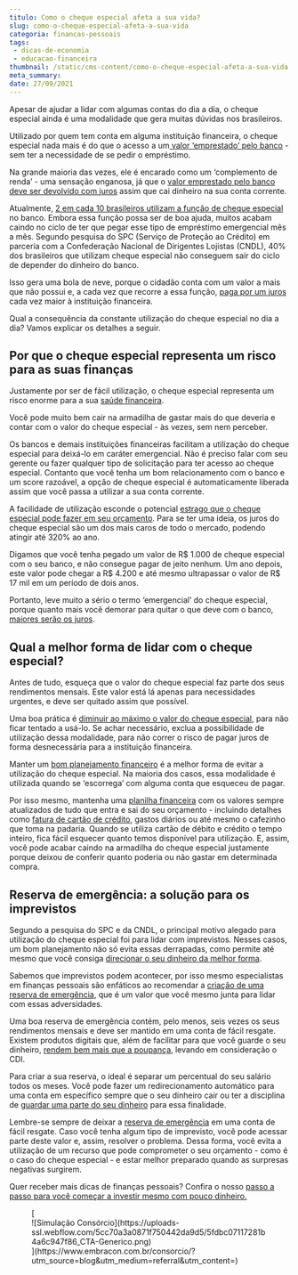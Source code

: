 ```yaml
---
titulo: Como o cheque especial afeta a sua vida?
slug: como-o-cheque-especial-afeta-a-sua-vida
categoria: financas-pessoais
tags:
 - dicas-de-economia
 - educacao-financeira
thumbnail: /static/cms-content/como-o-cheque-especial-afeta-a-sua-vida.jpg
meta_summary: 
date: 27/09/2021
---
```

Apesar de ajudar a lidar com algumas contas do dia a dia, o cheque especial ainda é uma modalidade que gera muitas dúvidas nos brasileiros.

Utilizado por quem tem conta em alguma instituição financeira, o cheque especial nada mais é do que o acesso a um[ valor ‘emprestado’ pelo banco](https://www.embracon.com.br/blog/financiamento-emprestimo-ou-consorcio-conheca-todas-as-opcoes) - sem ter a necessidade de se pedir o empréstimo.

Na grande maioria das vezes, ele é encarado como um ‘complemento de renda’ - uma sensação enganosa, já que o [valor emprestado pelo banco deve ser devolvido com juros](https://www.embracon.com.br/blog/como-os-juros-afetam-a-sua-vida) assim que cai dinheiro na sua conta corrente.

Atualmente, [2 em cada 10 brasileiros utilizam a função de cheque especial](https://6minutos.uol.com.br/minhas-financas/2-em-cada-10-brasileiros-usam-o-cheque-especial-40-fica-pendurado-todo-mes/) no banco. Embora essa função possa ser de boa ajuda, muitos acabam caindo no ciclo de ter que pegar esse tipo de empréstimo emergencial mês a mês. Segundo pesquisa do SPC (Serviço de Proteção ao Crédito) em parceria com a Confederação Nacional de Dirigentes Lojistas (CNDL), 40% dos brasileiros que utilizam cheque especial não conseguem sair do ciclo de depender do dinheiro do banco.

Isso gera uma bola de neve, porque o cidadão conta com um valor a mais que não possui e, a cada vez que recorre a essa função, [paga por um juros](https://www.embracon.com.br/blog/consorcio-nao-tem-juros-entenda) cada vez maior à instituição financeira.

Qual a consequência da constante utilização do cheque especial no dia a dia? Vamos explicar os detalhes a seguir.

Por que o cheque especial representa um risco para as suas finanças 
--------------------------------------------------------------------

Justamente por ser de fácil utilização, o cheque especial representa um risco enorme para a sua [saúde financeira](https://www.embracon.com.br/blog/5-dicas-para-conquistar-a-saude-financeira).

Você pode muito bem cair na armadilha de gastar mais do que deveria e contar com o valor do cheque especial - às vezes, sem nem perceber.

Os bancos e demais instituições financeiras facilitam a utilização do cheque especial para deixá-lo em caráter emergencial. Não é preciso falar com seu gerente ou fazer qualquer tipo de solicitação para ter acesso ao cheque especial. Contanto que você tenha um bom relacionamento com o banco e um score razoável, a opção de cheque especial é automaticamente liberada assim que você passa a utilizar a sua conta corrente.

A facilidade de utilização esconde o potencial [estrago que o cheque especial pode fazer em seu orçamento](https://www.embracon.com.br/blog/as-dicas-mais-valiosas-para-sair-do-vermelho). Para se ter uma ideia, os juros do cheque especial são um dos mais caros de todo o mercado, podendo atingir até 320% ao ano.

Digamos que você tenha pegado um valor de R$ 1.000 de cheque especial com o seu banco, e não consegue pagar de jeito nenhum. Um ano depois, este valor pode chegar a R$ 4.200 e até mesmo ultrapassar o valor de R$ 17 mil em um período de dois anos.

Portanto, leve muito a sério o termo ‘emergencial’ do cheque especial, porque quanto mais você demorar para quitar o que deve com o banco, [maiores serão os juros](https://www.embracon.com.br/blog/entenda-quais-sao-as-6-maiores-desvantagens-do-financiamento).

Qual a melhor forma de lidar com o cheque especial? 
----------------------------------------------------

Antes de tudo, esqueça que o valor do cheque especial faz parte dos seus rendimentos mensais. Este valor está lá apenas para necessidades urgentes, e deve ser quitado assim que possível.

Uma boa prática é [diminuir ao máximo o valor do cheque especial](https://www.embracon.com.br/blog/entenda-a-importancia-da-educacao-financeira-na-sua-vida), para não ficar tentado a usá-lo. Se achar necessário, exclua a possibilidade de utilização dessa modalidade, para não correr o risco de pagar juros de forma desnecessária para a instituição financeira.

Manter um [bom planejamento financeiro](https://www.embracon.com.br/blog/planejamento-financeiro-um-guia-para-as-financas-nao-sairem-de-controle) é a melhor forma de evitar a utilização do cheque especial. Na maioria dos casos, essa modalidade é utilizada quando se ‘escorrega’ com alguma conta que esqueceu de pagar.

Por isso mesmo, mantenha uma [planilha financeira](https://www.embracon.com.br/blog/como-criar-uma-planilha-de-planejamento-financeiro) com os valores sempre atualizados de tudo que entra e sai do seu orçamento - incluindo detalhes como [fatura de cartão de crédito](https://www.embracon.com.br/blog/divida-de-cartao-de-credito-como-sair-dela-e-nao-entrar-mais), gastos diários ou até mesmo o cafezinho que toma na padaria. Quando se utiliza cartão de débito e crédito o tempo inteiro, fica fácil esquecer quanto temos disponível para utilização. E, assim, você pode acabar caindo na armadilha do cheque especial justamente porque deixou de conferir quanto poderia ou não gastar em determinada compra.

Reserva de emergência: a solução para os imprevistos 
-----------------------------------------------------

Segundo a pesquisa do SPC e da CNDL, o principal motivo alegado para utilização do cheque especial foi para lidar com imprevistos. Nesses casos, um bom planejamento não só evita essas derrapadas, como permite até mesmo que você consiga [direcionar o seu dinheiro da melhor forma](https://www.embracon.com.br/blog/conheca-4-opcoes-para-quem-quer-comecar-a-investir).

Sabemos que imprevistos podem acontecer, por isso mesmo especialistas em finanças pessoais são enfáticos ao recomendar a [criação de uma reserva de emergência](https://www.embracon.com.br/blog/reserva-financeira-como-preparar-a-sua), que é um valor que você mesmo junta para lidar com essas adversidades.

Uma boa reserva de emergência contém, pelo menos, seis vezes os seus rendimentos mensais e deve ser mantido em uma conta de fácil resgate. Existem produtos digitais que, além de facilitar para que você guarde o seu dinheiro, [rendem bem mais que a poupança](https://www.embracon.com.br/blog/vale-a-pena-guardar-dinheiro-na-poupanca), levando em consideração o CDI.

Para criar a sua reserva, o ideal é separar um percentual do seu salário todos os meses. Você pode fazer um redirecionamento automático para uma conta em específico sempre que o seu dinheiro cair ou ter a disciplina de [guardar uma parte do seu dinheiro](https://www.embracon.com.br/blog/guardar-poupar-ou-investir-qual-a-diferenca-entre-os-termos) para essa finalidade.

Lembre-se sempre de deixar a [reserva de emergência](https://www.embracon.com.br/blog/por-que-e-importante-ter-uma-reserva-de-emergencia) em uma conta de fácil resgate. Caso você tenha algum tipo de imprevisto, você pode acessar parte deste valor e, assim, resolver o problema. Dessa forma, você evita a utilização de um recurso que pode comprometer o seu orçamento - como é o caso do cheque especial - e estar melhor preparado quando as surpresas negativas surgirem.

Quer receber mais dicas de finanças pessoais? Confira o nosso [passo a passo para você começar a investir mesmo com pouco dinheiro.](https://www.embracon.com.br/blog/qual-o-melhor-investimento-para-r-50-r-500-ou-r-5000)

<figure class="w-richtext-figure-type-image w-richtext-align-center">[<div>![Simulação Consórcio](https://uploads-ssl.webflow.com/5cc70a3a0871f750442da9d5/5fdbc07117281b4a6c947f86_CTA-Generico.png)</div>](https://www.embracon.com.br/consorcio/?utm_source=blog&utm_medium=referral&utm_content=)</figure>
